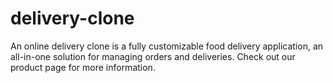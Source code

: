 # delivery-clone
An online delivery clone is a fully customizable food delivery application, an all-in-one solution for managing orders and deliveries. Check out our product page for more information.
